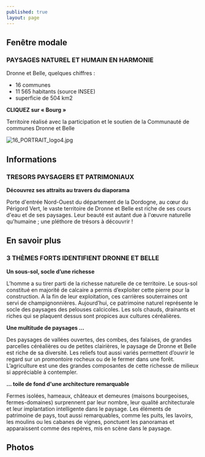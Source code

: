 ```yaml
---
published: true
layout: page
---
```


## Fenêtre modale

### PAYSAGES NATUREL ET HUMAIN EN HARMONIE

Dronne et Belle, quelques chiffres :

- 16 communes
- 11 565 habitants (source INSEE)
- superficie de 504 km2

**CLIQUEZ sur « Bourg »**

Territoire réalisé avec la participation et le soutien de la Communauté de communes Dronne et Belle

![16_PORTRAIT_logo4.jpg]({{site.baseurl}}/data/images/16/portrait/16_PORTRAIT_logo4.jpg)

## Informations

### TRESORS PAYSAGERS ET PATRIMONIAUX

**Découvrez ses attraits au travers du diaporama**

Porte d'entrée Nord-Ouest du département de la Dordogne, au cœur du Périgord Vert, le vaste territoire de Dronne et Belle est riche de ses cours d'eau et de ses paysages. Leur beauté est autant due à l'œuvre naturelle qu'humaine ; une pléthore de trésors à découvrir !

## En savoir plus

### 3 THÈMES FORTS IDENTIFIENT DRONNE ET BELLE

**Un sous-sol, socle d’une richesse**

L’homme a su tirer parti de la richesse naturelle de ce territoire. Le sous-sol constitué en majorité de calcaire a permis d’exploiter cette pierre pour la construction. A la fin de leur exploitation, ces carrières souterraines ont servi de champignonnières. Aujourd’hui, ce patrimoine naturel représente le socle des paysages des pelouses calcicoles. Les sols chauds, drainants et riches qui se plaquent dessus sont propices aux cultures céréalières.

**Une multitude de paysages ...**

Des paysages de vallées ouvertes, des combes, des falaises, de grandes parcelles céréalières ou de petites clairières, le paysage de Dronne et Belle est riche de sa diversité. Les reliefs tout aussi variés permettent d’ouvrir le regard sur un promontoire rocheux ou de le fermer dans une forêt. L’agriculture est une des grandes composantes de cette richesse de milieux si appréciable à contempler.

**... toile de fond d'une architecture remarquable**

Fermes isolées, hameaux, châteaux et demeures (maisons bourgeoises, fermes-domaines) surprennent par leur nombre, leur qualité architecturale et leur implantation intelligente dans le paysage. Les éléments de patrimoine de pays, tout aussi remarquables, comme les puits, les lavoirs, les moulins ou les cabanes de vignes, ponctuent les panoramas et apparaissent comme des repères, mis en scène dans le paysage.

## Photos
